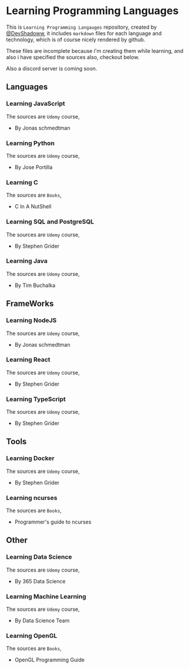 # Learning Programming Languages

This is `Learning Programming Langauges` repository, created by [@DevShadoww](https://twitter.com/DevShadoww), it includes `markdown` files for each language and technology, which is of course nicely rendered by github.

These files are incomplete because i'm creating them while learning, and also i have specified the sources also, checkout below.

Also a discord server is coming soon.

## Languages

### Learning JavaScript

The sources are `Udemy` course,

- By Jonas schmedtman

### Learning Python

The sources are `Udemy` course,

- By Jose Portilla

### Learning C

The sources are `Books`,

- C In A NutShell

### Learning SQL and PostgreSQL

The sources are `Udemy` course,

- By Stephen Grider

### Learning Java

The sources are `Udemy` course,

- By Tim Buchalka

## FrameWorks

### Learning NodeJS

The sources are `Udemy` course,

- By Jonas schmedtman

### Learning React

The sources are `Udemy` course,

- By Stephen Grider

### Learning TypeScript

The sources are `Udemy` course,

- By Stephen Grider

## Tools

### Learning Docker

The sources are `Udemy` course,

- By Stephen Grider

### Learning ncurses

The sources are `Books`,

- Programmer's guide to ncurses

## Other

### Learning Data Science

The sources are `Udemy` course,

- By 365 Data Science

### Learning Machine Learning

The sources are `Udemy` course,

- By Data Science Team

### Learning OpenGL

The sources are `Books`,

- OpenGL Programming Guide

